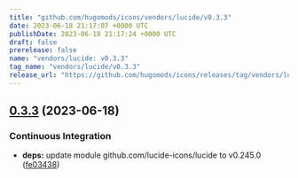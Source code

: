 ```yaml
---
title: "github.com/hugomods/icons/vendors/lucide/v0.3.3"
date: 2023-06-18 21:17:07 +0000 UTC
publishDate: 2023-06-18 21:17:24 +0000 UTC
draft: false
prerelease: false
name: "vendors/lucide: v0.3.3"
tag_name: "vendors/lucide/v0.3.3"
release_url: "https://github.com/hugomods/icons/releases/tag/vendors/lucide/v0.3.3"
---
```


## [0.3.3](https://github.com/hugomods/icons/compare/vendors/lucide/v0.3.2...vendors/lucide/v0.3.3) (2023-06-18)


### Continuous Integration

* **deps:** update module github.com/lucide-icons/lucide to v0.245.0 ([fe03438](https://github.com/hugomods/icons/commit/fe034384b44b60fff76d9a0779cfc303dfebae73))
